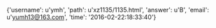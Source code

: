 {'username': u'ymh', 'path': u'xz1135/1135.html', 'answer': u'B', 'email': u'yumh13@163.com', 'time': '2016-02-22:18:33:40'}